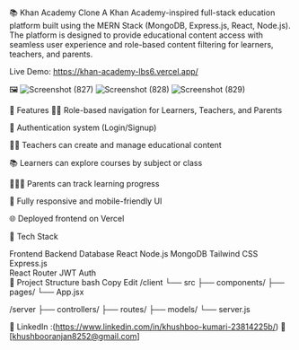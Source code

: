 📚 Khan Academy Clone
A Khan Academy-inspired full-stack education platform built using the MERN Stack (MongoDB, Express.js, React, Node.js). The platform is designed to provide educational content access with seamless user experience and role-based content filtering for learners, teachers, and parents.

Live Demo: https://khan-academy-lbs6.vercel.app/

🖼️ ![Screenshot (827)](https://github.com/user-attachments/assets/5ee1a539-c6c4-46d9-a86e-3b977b37c01a)
![Screenshot (828)](https://github.com/user-attachments/assets/a31e1d52-96e0-4a1f-8df8-16afd87e04fd)
![Screenshot (829)](https://github.com/user-attachments/assets/1b4d634e-4198-43b3-b0c8-8748904d9339)

🚀 Features
👩‍🎓 Role-based navigation for Learners, Teachers, and Parents

🔐 Authentication system (Login/Signup)

🧑‍🏫 Teachers can create and manage educational content

📚 Learners can explore courses by subject or class

👨‍👩‍👧 Parents can track learning progress

📱 Fully responsive and mobile-friendly UI

🌐 Deployed frontend on Vercel

🧰 Tech Stack

Frontend	Backend	Database
React	Node.js	MongoDB
Tailwind CSS	Express.js	
React Router	JWT Auth	
📁 Project Structure
bash
Copy
Edit
/client
  └── src
      ├── components/
      ├── pages/
      └── App.jsx

/server
  ├── controllers/
  ├── routes/
  ├── models/
  └── server.js




📍 LinkedIn :(https://www.linkedin.com/in/khushboo-kumari-23814225b/)
📧 [khushbooranjan8252@gmail.com]
